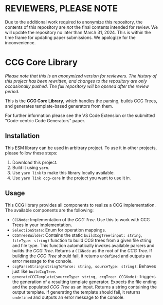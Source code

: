 # REVIEWERS, PLEASE NOTE

Due to the additional work required to anonymize this repository, the contents of this repository are *not* the final contents intended for review.
We will update the repository no later than March 31, 2024. This is within the time frame for updating paper submissions.
We apologize for the inconvenience.

# CCG Core Library

_Please note that this is an anonymized version for reviewers.
The history of this project has been rewritten, and changes to the repository are only occasionally pushed.
The full repository will be opened after the review period._

This is the __CCG Core Library__, which handles the parsing, builds CCG Trees, and generates template-based generators from them.

For further information please see the VS Code Extension or the submitted "Code-centric Code Generators" paper.

## Installation

This ESM library can be used in arbitrary project.
To use it in other projects, please follow these steps:

1. Download this project.
2. Build it using `yarn`.
3. Use `yarn link` to make this library locally available.
4. Use `yarn link ccg-core` in the project you want to use it in.

## Usage

This CCG library provides all components to realize a CCG implementation. The available components are the following:

- `CCGNode`: Implementation of the _CCG Tree_. Use this to work with CCG Trees in your implementation.
- `SelectionState`: Enum for operation mappings.
- `CCGTreeBuilder`: Contains the static `buildCcgTree(input: string, fileType: string)` function to build CCG trees from a given file string and file type. This function automatically invokes available parsers and builds the _CCG Tree_. Returns a `CCGNode` as the root of the _CCG Tree_. If building the _CCG Tree_ should fail, it returns `undefined` and outputs an error message to the console.
- `ccgParseString(stringToParse: string, sourceType: string)`: Behaves just like `buildCcgTree`.
- `generateCCGTemplate(sourceType: string, ccgTree: CCGNode)`: Triggers the generation of a resulting template generator. Expects the file ending and the populated _CCG Tree_ as an input. Returns a string containing the output template. If generating the template should fail, it returns `undefined` and outputs an error message to the console.
